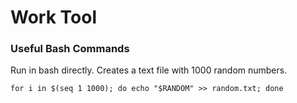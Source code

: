 # Work Tool

### Useful Bash Commands
Run in bash directly. Creates a text file with 1000 random numbers.
```
for i in $(seq 1 1000); do echo "$RANDOM" >> random.txt; done
```